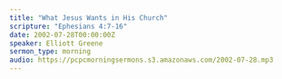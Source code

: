 ```yaml
---
title: "What Jesus Wants in His Church"
scripture: "Ephesians 4:7-16"
date: 2002-07-28T00:00:00Z
speaker: Elliott Greene
sermon_type: morning
audio: https://pcpcmorningsermons.s3.amazonaws.com/2002-07-28.mp3 
---
```



